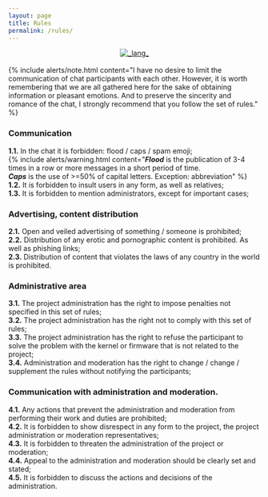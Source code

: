 ```yaml
---
layout: page
title: Rules
permalink: /rules/
---
```


<div align="center">
  <!-- Lang -->
	<a href="https://www.craft-rom.pp.ua/ru/rules/"><img src="https://img.shields.io/badge/READ-RUSSIAN-success?longCache=true&style=flat-square"
      alt="_lang_" /></a></div>
	<br>  
{% include alerts/note.html content="I have no desire to limit the communication of chat participants with each other.
However, it is worth remembering that we are all gathered here for the sake of obtaining information or pleasant emotions.
And to preserve the sincerity and romance of the chat, I strongly recommend that you follow the set of rules." %}

### Communication
**1.1.**  In the chat it is forbidden: flood / caps / spam emoji;<br>
{% include alerts/warning.html content="**_Flood_**  is the publication of 3-4 times in a row or more messages in a short period of time.<br>
 **_Caps_**  is the use of >=50% of capital letters. Exception: abbreviation" %} <br>
**1.2.**  It is forbidden to insult users in any form, as well as relatives;<br>
**1.3.**  It is forbidden to mention administrators, except for important cases;<br>
 
### Advertising, content distribution
**2.1.**  Open and veiled advertising of something / someone is prohibited;<br>
**2.2.**  Distribution of any erotic and pornographic content is prohibited.  As well as phishing links;<br>
**2.3.**  Distribution of content that violates the laws of any country in the world is prohibited.<br>

### Administrative area
**3.1.**  The project administration has the right to impose penalties not specified in this set of rules;<br>
**3.2.**  The project administration has the right not to comply with this set of rules;<br>
**3.3.**  The project administration has the right to refuse the participant to solve the problem with the kernel or firmware that is not related to the project;<br>
**3.4.**  Administration and moderation has the right to change / change / supplement the rules without notifying the participants;<br>

### Communication with administration and moderation.
**4.1.**  Any actions that prevent the administration and moderation from performing their work and duties are prohibited;<br>
**4.2.**  It is forbidden to show disrespect in any form to the project, the project administration or moderation representatives;<br>
**4.3.**  It is forbidden to threaten the administration of the project or moderation;<br>
**4.4.**  Appeal to the administration and moderation should be clearly set and stated;<br>
**4.5.**  It is forbidden to discuss the actions and decisions of the administration.<br>
